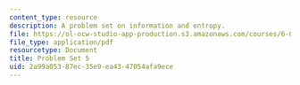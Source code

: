 ```yaml
---
content_type: resource
description: A problem set on information and entropy.
file: https://ol-ocw-studio-app-production.s3.amazonaws.com/courses/6-050j-information-and-entropy-spring-2008/2a99a05387ec35e9ea4347054afa9ece_MIT6_050JS08_ps_05.pdf
file_type: application/pdf
resourcetype: Document
title: Problem Set 5
uid: 2a99a053-87ec-35e9-ea43-47054afa9ece
---
```

